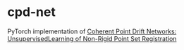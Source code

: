 # cpd-net
PyTorch implementation of [Coherent Point Drift Networks: UnsupervisedLearning of Non-Rigid Point Set Registration](https://arxiv.org/pdf/1906.03039.pdf)
